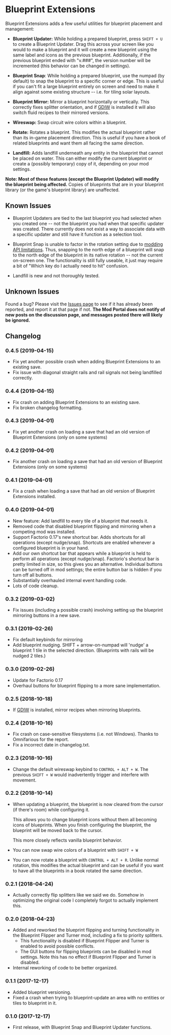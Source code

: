 # Blueprint Extensions

Blueprint Extensions adds a few useful utilities for blueprint placement and management:

* **Blueprint Updater:** While holding a prepared blueprint, press `SHIFT + U` to create a Blueprint Updater.  Drag 
this across your screen like you would to make a blueprint and it will create a new blueprint using the same label and icons as the previous blueprint.  Additionally, if the previous blueprint ended with "v.###", the version number will be incremented (this behavior can be changed in settings).

* **Blueprint Snap**: While holding a prepared blueprint, use the numpad (by default) to snap the blueprint to a 
specific corner or edge.  This is useful if you can't fit a large blueprint entirely on screen and need to make it 
align against some existing structure -- i.e. for tiling solar layouts.
  
* **Blueprint Mirror:** Mirror a blueprint horizontally or vertically.  This correctly fixes splitter orientation,
and if [GDIW](https://mods.factorio.com/mod/GDIW) is installed it will also switch fluid recipes to their mirrored
versions.

* **Wireswap:** Swap circuit wire colors within a blueprint.

* **Rotate:** Rotates a blueprint.  This modifies the actual blueprint rather than its in-game placement direction.
This is useful if you have a book of related blueprints and want them all facing the same direction.

* **Landfill:** Adds landfill underneath any entity in the blueprint that cannot be placed on water.  This can either
  modify the current blueprint or create a (possibly temporary) copy of it, depending on your mod settings.

**Note: Most of these features (except the Blueprint Updater) will modify the blueprint being affected.**
Copies of blueprints that are in your blueprint library (or the game's blueprint library) are unaffected.
 
## Known Issues
* Blueprint Updaters are tied to the last blueprint you had selected when you created one -- not the blueprint you had
when that specific updater was created.  There currently does not exist a way to associate data with a specific 
updater and still have it function as a selection tool.
  
* Blueprint Snap is unable to factor in the rotation setting due to
[modding API limitations](https://forums.factorio.com/viewtopic.php?f=28&t=47087&start=80#p324060).  Thus, snapping
to the north edge of a blueprint will snap to the north edge of the blueprint in its native rotation -- not the 
current on-screen one.  The functionality is still fully useable, it just may require a bit of "Which key do I
actually need to hit" confusion.

* Landfill is new and not thoroughly tested.  
  
## Unknown Issues

Found a bug?  Please visit the [Issues page](https://github.com/dewiniaid/BlueprintExtensions/issues) to see if it has 
already been reported, and report it at that page if not.  **The Mod Portal does not notify of new posts on the 
discussion page, and messages posted there will likely be ignored.**

 
## Changelog

### 0.4.5 (2019-04-15)
* Fix yet another possible crash when adding Blueprint Extensions to an existing save.
* Fix issue with diagonal straight rails and rail signals not being landfilled correctly.

### 0.4.4 (2019-04-15)
* Fix crash on adding Blueprint Extensions to an existing save.
* Fix broken changelog formatting.

### 0.4.3 (2019-04-01)
* Fix yet another crash on loading a save that had an old version of Blueprint Extensions (only on some systems)

### 0.4.2 (2019-04-01)
* Fix another crash on loading a save that had an old version of Blueprint Extensions (only on some systems)

### 0.4.1 (2019-04-01)
* Fix a crash when loading a save that had an old version of Blueprint Extensions installed.

### 0.4.0 (2019-04-01)
* New feature: Add landfill to every tile of a blueprint that needs it.  
* Removed code that disabled blueprint flipping and mirroring when a competing mod was installed.
* Support Factorio 0.17's new shortcut bar.  Adds shortcuts for all operations (except nudge/snap).  Shortcuts are enabled whenever a configured blueprint is in your hand.
* Add our own shortcut bar that appears while a blueprint is held to perform all operations (except nudge/snap).  Factorio's shortcut bar is pretty limited in size, so this gives you an alternative.  Individual buttons can be turned off in mod settings; the entire button bar is hidden if you turn off all buttons.
* Substantially overhauled internal event handling code.
* Lots of code cleanup.

### 0.3.2 (2019-03-02)
* Fix issues (including a possible crash) involving setting up the blueprint mirroring buttons in a new save.

### 0.3.1 (2019-02-26)
* Fix default keybinds for mirroring
* Add blueprint nudging.  SHIFT + arrow-on-numpad will 'nudge' a blueprint 1 tile in the selected direction.  (Blueprints with rails will be nudged 2 tiles.)


### 0.3.0 (2019-02-26)
* Update for Factorio 0.17
* Overhaul buttons for blueprint flipping to a more sane implementation.
    
### 0.2.5 (2018-10-18)
* If [GDIW](https://mods.factorio.com/mod/GDIW) is installed, mirror recipes when mirroring blueprints.

### 0.2.4 (2018-10-16)

* Fix crash on case-sensitive filesystems (i.e. not Windows).  Thanks to Omnifarious for the report.
* Fix a incorrect date in changelog.txt.

### 0.2.3 (2018-10-16)
* Change the default wireswap keybind to `CONTROL + ALT + W`.  The previous `SHIFT + W` would inadvertently trigger and
  interfere with movement.

### 0.2.2 (2018-10-14)

* When updating a blueprint, the blueprint is now cleared from the cursor (if there's room) while configuring it.

  This allows you to change blueprint icons without them all becoming icons of blueprints.
  When you finish configuring the blueprint, the blueprint will be moved back to the cursor.
 
  This more closely reflects vanilla blueprint behavior.

* You can now swap wire colors of a blueprint with `SHIFT + W`

* You can now rotate a blueprint with `CONTROL + ALT + R`.  Unlike normal rotation, this modifies the actual
  blueprint and can be useful if you want to have all the blueprints in a book rotated the same direction. 

### 0.2.1 (2018-04-24)
* Actually correctly flip splitters like we said we do.  Somehow in optimizing the original code I completely forgot to actually implement this.

### 0.2.0 (2018-04-23)
* Added and reworked the blueprint flipping and turning functionality in the Blueprint Flipper and Turner mod,
including a fix to priority splitters.
  * This functionality is disabled if Blueprint Flipper and Turner is enabled to avoid possible conflicts.
  * The GUI buttons for flipping blueprints can be disabled in mod settings.  Note this has no effect if Blueprint Flipper and Turner is disabled.
* Internal reworking of code to be better organized.

### 0.1.1 (2017-12-17)
 
* Added blueprint versioning.
* Fixed a crash when trying to blueprint-update an area with no entities or tiles to blueprint in it.

### 0.1.0 (2017-12-17)
 
* First release, with Blueprint Snap and Blueprint Updater functions.
